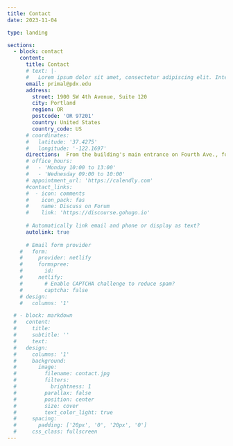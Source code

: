 ```yaml
---
title: Contact
date: 2023-11-04

type: landing

sections:
  - block: contact
    content:
      title: Contact
      # text: |-
      #   Lorem ipsum dolor sit amet, consectetur adipiscing elit. Integer tempus augue non tempor egestas. Proin nisl nunc, dignissim in accumsan dapibus, auctor ullamcorper neque. Quisque at elit felis. Vestibulum ante ipsum primis in faucibus orci luctus et ultrices posuere cubilia curae; Aenean eget elementum odio. Cras interdum eget risus sit amet aliquet. In volutpat, nisl ut fringilla dignissim, arcu nisl suscipit ante, at accumsan sapien nisl eu eros.
      email: primal@pdx.edu
      address:
        street: 1900 SW 4th Avenue, Suite 120
        city: Portland
        region: OR
        postcode: 'OR 97201'
        country: United States
        country_code: US
      # coordinates:
      #   latitude: '37.4275'
      #   longitude: '-122.1697'
      directions:  From the building's main entrance on Fourth Ave., follow the hallway at the northeast (far left) corner of the large lobby until it ends with a set of glass doors on your right. Enter these doors into a study area. A neon sign announcing the Department of Computer Science will be in front of you.
      # office_hours:
      #   - 'Monday 10:00 to 13:00'
      #   - 'Wednesday 09:00 to 10:00'
      # appointment_url: 'https://calendly.com'
      #contact_links:
      #  - icon: comments
      #    icon_pack: fas
      #    name: Discuss on Forum
      #    link: 'https://discourse.gohugo.io'
    
      # Automatically link email and phone or display as text?
      autolink: true
    
      # Email form provider
    #   form:
    #     provider: netlify
    #     formspree:
    #       id:
    #     netlify:
    #       # Enable CAPTCHA challenge to reduce spam?
    #       captcha: false
    # design:
    #   columns: '1'

  # - block: markdown
  #   content:
  #     title:
  #     subtitle: ''
  #     text:
  #   design:
  #     columns: '1'
  #     background:
  #       image: 
  #         filename: contact.jpg
  #         filters:
  #           brightness: 1
  #         parallax: false
  #         position: center
  #         size: cover
  #         text_color_light: true
  #     spacing:
  #       padding: ['20px', '0', '20px', '0']
  #     css_class: fullscreen
---
```



<!-- 
Photo by <a href="https://unsplash.com/@tobiastu?utm_content=creditCopyText&utm_medium=referral&utm_source=unsplash">Tobias Tullius</a> on <a href="https://unsplash.com/photos/black-and-white-rectangular-frame-4dKy7d3lkKM?utm_content=creditCopyText&utm_medium=referral&utm_source=unsplash">Unsplash</a>
   -->